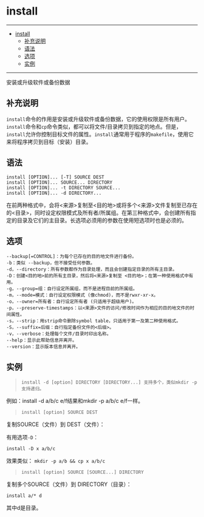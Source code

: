 # install

------

- [install](#install)
  - [补充说明](#补充说明)
  - [语法](#语法)
  - [选项](#选项)
  - [实例](#实例)


------

安装或升级软件或备份数据

## 补充说明

`install`命令的作用是安装或升级软件或备份数据，它的使用权限是所有用户。`install`命令和`cp`命令类似，都可以将文件/目录拷贝到指定的地点。但是，`install`允许你控制目标文件的属性。`install`通常用于程序的`makefile`，使用它来将程序拷贝到目标（安装）目录。

## 语法

```
install [OPTION]... [-T] SOURCE DEST
install [OPTION]... SOURCE... DIRECTORY
install [OPTION]... -t DIRECTORY SOURCE...
install [OPTION]... -d DIRECTORY...
```
在前两种格式中，会将<来源>复制至<目的地>或将多个<来源>文件复制至已存在的<目录>，同时设定权限模式及所有者/所属组。在第三种格式中，会创建所有指定的目录及它们的主目录。长选项必须用的参数在使用短选项时也是必须的。

## 选项

```
--backup[=CONTROL]：为每个已存在的目的地文件进行备份。
-b：类似 --backup，但不接受任何参数。
-d，--directory：所有参数都作为目录处理，而且会创建指定目录的所有主目录。
-D：创建<目的地>前的所有主目录，然后将<来源>复制至 <目的地>；在第一种使用格式中有用。
-g，--group=组：自行设定所属组，而不是进程目前的所属组。
-m，--mode=模式：自行设定权限模式 (像chmod)，而不是rwxr-xr-x。
-o，--owner=所有者：自行设定所有者 (只适用于超级用户)。
-p，--preserve-timestamps：以<来源>文件的访问/修改时间作为相应的目的地文件的时间属性。
-s，--strip：用strip命令删除symbol table，只适用于第一及第二种使用格式。
-S，--suffix=后缀：自行指定备份文件的<后缀>。
-v，--verbose：处理每个文件/目录时印出名称。
--help：显示此帮助信息并离开。
--version：显示版本信息并离开。
```

## 实例

> `install -d [option] DIRECTORY [DIRECTORY...] 支持多个，类似mkdir -p支持递归。`

例如：install -d a/b/c e/f结果和mkdir -p a/b/c e/f一样。

> `install [option] SOURCE DEST`

复制SOURCE（文件）到 DEST（文件）：

有用选项`-D`：

```
install -D x a/b/c
```

效果类似： `mkdir -p a/b && cp x a/b/c`

> `install [option] SOURCE [SOURCE...] DIRECTORY`

复制多个SOURCE（文件）到 DIRECTORY（目录）：

```
install a/* d
```

其中d是目录。